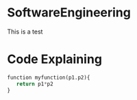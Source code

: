 # SoftwareEngineering
This is a test
# Code Explaining
```python
function myfunction(p1.p2){
   return p1*p2
}
``` 
